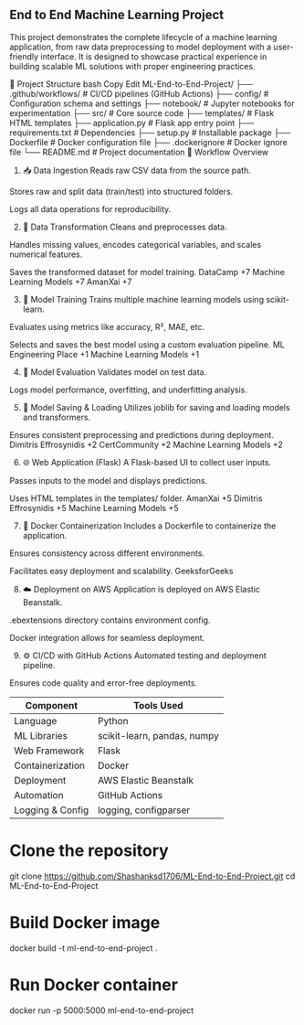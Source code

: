 ## End to End Machine Learning Project
This project demonstrates the complete lifecycle of a machine learning application, from raw data preprocessing to model deployment with a user-friendly interface. It is designed to showcase practical experience in building scalable ML solutions with proper engineering practices.

📁 Project Structure
bash
Copy
Edit
ML-End-to-End-Project/
├── .github/workflows/         # CI/CD pipelines (GitHub Actions)
├── config/                    # Configuration schema and settings
├── notebook/                  # Jupyter notebooks for experimentation
├── src/                       # Core source code
├── templates/                 # Flask HTML templates
├── application.py             # Flask app entry point
├── requirements.txt           # Dependencies
├── setup.py                   # Installable package
├── Dockerfile                 # Docker configuration file
├── .dockerignore              # Docker ignore file
└── README.md                  # Project documentation
🔄 Workflow Overview
1. 📥 Data Ingestion
Reads raw CSV data from the source path.

Stores raw and split data (train/test) into structured folders.

Logs all data operations for reproducibility.

2. 🧹 Data Transformation
Cleans and preprocesses data.

Handles missing values, encodes categorical variables, and scales numerical features.

Saves the transformed dataset for model training.
DataCamp
+7
Machine Learning Models
+7
AmanXai
+7

3. 🤖 Model Training
Trains multiple machine learning models using scikit-learn.

Evaluates using metrics like accuracy, R², MAE, etc.

Selects and saves the best model using a custom evaluation pipeline.
ML Engineering Place
+1
Machine Learning Models
+1

4. 🧪 Model Evaluation
Validates model on test data.

Logs model performance, overfitting, and underfitting analysis.

5. 💾 Model Saving & Loading
Utilizes joblib for saving and loading models and transformers.

Ensures consistent preprocessing and predictions during deployment.
Dimitris Effrosynidis
+2
CertCommunity
+2
Machine Learning Models
+2

6. 🌐 Web Application (Flask)
A Flask-based UI to collect user inputs.

Passes inputs to the model and displays predictions.

Uses HTML templates in the templates/ folder.
AmanXai
+5
Dimitris Effrosynidis
+5
Machine Learning Models
+5

7. 🐳 Docker Containerization
Includes a Dockerfile to containerize the application.

Ensures consistency across different environments.

Facilitates easy deployment and scalability.
GeeksforGeeks

8. ☁️ Deployment on AWS
Application is deployed on AWS Elastic Beanstalk.

.ebextensions directory contains environment config.

Docker integration allows for seamless deployment.

9. ⚙️ CI/CD with GitHub Actions
Automated testing and deployment pipeline.

Ensures code quality and error-free deployments.

| Component        | Tools Used                  |
| ---------------- | --------------------------- |
| Language         | Python                      |
| ML Libraries     | scikit-learn, pandas, numpy |
| Web Framework    | Flask                       |
| Containerization | Docker                      |
| Deployment       | AWS Elastic Beanstalk       |
| Automation       | GitHub Actions              |
| Logging & Config | logging, configparser       |


# Clone the repository
git clone https://github.com/Shashanksd1706/ML-End-to-End-Project.git
cd ML-End-to-End-Project

# Build Docker image
docker build -t ml-end-to-end-project .

# Run Docker container
docker run -p 5000:5000 ml-end-to-end-project
